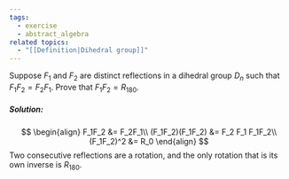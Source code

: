 ```yaml
---
tags:
  - exercise
  - abstract_algebra
related topics:
  - "[[Definition|Dihedral group]]"
---
```

Suppose $F_1$ and $F_2$ are distinct reflections in a dihedral group $D_n$ such that $F_1F_2 = F_2F_1$. Prove that $F_1F_2 = R_{180}$.
##### Solution:
$$
\begin{align}
	F_1F_2 &= F_2F_1\\
	(F_1F_2)(F_1F_2) &= F_2 F_1 F_1F_2\\
	(F_1F_2)^2 &= R_0
\end{align}
$$Two consecutive reflections are a rotation, and the only rotation that is its own inverse is $R_{180}$.